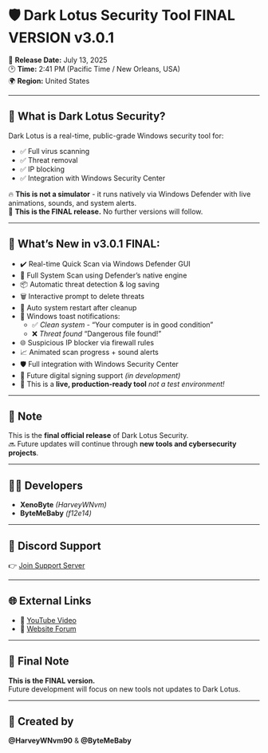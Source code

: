 # 🛡️ Dark Lotus Security Tool  FINAL VERSION v3.0.1

📅 **Release Date:** July 13, 2025  
🕑 **Time:** 2:41 PM (Pacific Time / New Orleans, USA)  
🌍 **Region:** United States

---

## 🔷 What is Dark Lotus Security?

Dark Lotus is a real-time, public-grade Windows security tool for:

- ✅ Full virus scanning  
- ✅ Threat removal  
- ✅ IP blocking  
- ✅ Integration with Windows Security Center  

🔥 **This is not a simulator** - it runs natively via Windows Defender with live animations, sounds, and system alerts.  
🛑 **This is the FINAL release.** No further versions will follow.

---

## 🚀 What’s New in v3.0.1 FINAL:

- ✔️ Real-time Quick Scan via Windows Defender GUI  
- 🧪 Full System Scan using Defender’s native engine  
- 📦 Automatic threat detection & log saving  
- 🗑️ Interactive prompt to delete threats  
- 🔁 Auto system restart after cleanup  
- 📢 Windows toast notifications:
  - ✅ *Clean system* - “Your computer is in good condition”  
  - ❌ *Threat found*  “Dangerous file found!”  
- 🌐 Suspicious IP blocker via firewall rules  
- 📈 Animated scan progress + sound alerts  
- 🛡️ Full integration with Windows Security Center  
- 🔐 Future digital signing support *(in development)*  
- 🚫 This is a **live, production-ready tool**  *not a test environment!*

---

## 📌 Note

This is the **final official release** of Dark Lotus Security.  
🔜 Future updates will continue through **new tools and cybersecurity projects**.

---

## 👨‍💻 Developers

- **XenoByte** *(HarveyWNvm)*  
- **ByteMeBaby** *(f12e14)*

---

## 💬 Discord Support

👉 [Join Support Server](https://discord.com/invite/pMGx25B67J)

---

## 🌐 External Links

- 🔗 [YouTube Video](https://www.youtube.com/watch?v=JQ-2Sa8xZ88&ab)  
- 🔗 [Website Forum](https://darkweb1.xyz/forums/viewtopic.php?t=8)

---

## 🧠 Final Note

**This is the FINAL version.**  
Future development will focus on new tools  not updates to Dark Lotus.

---

## 🔗 Created by

**@HarveyWNvm90** & **@ByteMeBaby**
